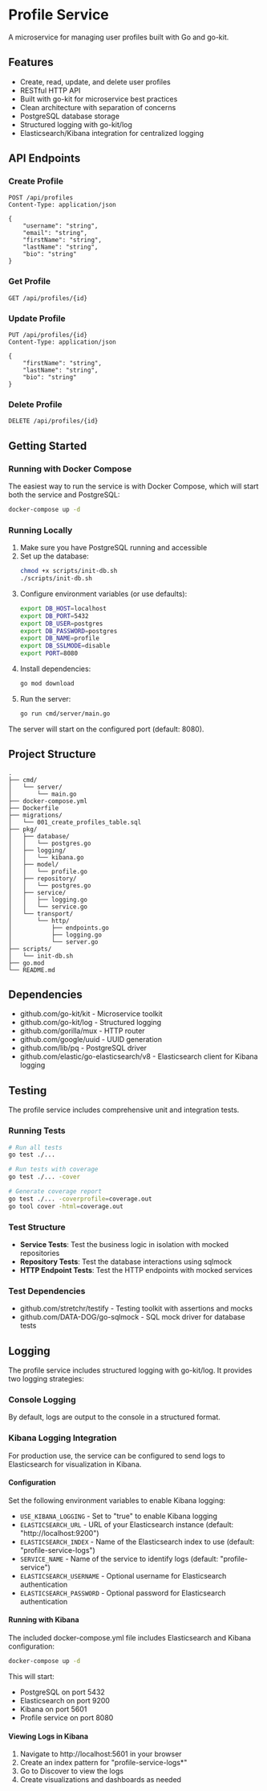 # Profile Service

A microservice for managing user profiles built with Go and go-kit.

## Features

- Create, read, update, and delete user profiles
- RESTful HTTP API
- Built with go-kit for microservice best practices
- Clean architecture with separation of concerns
- PostgreSQL database storage
- Structured logging with go-kit/log
- Elasticsearch/Kibana integration for centralized logging

## API Endpoints

### Create Profile
```
POST /api/profiles
Content-Type: application/json

{
    "username": "string",
    "email": "string",
    "firstName": "string",
    "lastName": "string",
    "bio": "string"
}
```

### Get Profile
```
GET /api/profiles/{id}
```

### Update Profile
```
PUT /api/profiles/{id}
Content-Type: application/json

{
    "firstName": "string",
    "lastName": "string",
    "bio": "string"
}
```

### Delete Profile
```
DELETE /api/profiles/{id}
```

## Getting Started

### Running with Docker Compose

The easiest way to run the service is with Docker Compose, which will start both the service and PostgreSQL:

```bash
docker-compose up -d
```

### Running Locally

1. Make sure you have PostgreSQL running and accessible
2. Set up the database:
   ```bash
   chmod +x scripts/init-db.sh
   ./scripts/init-db.sh
   ```
3. Configure environment variables (or use defaults):
   ```bash
   export DB_HOST=localhost
   export DB_PORT=5432
   export DB_USER=postgres
   export DB_PASSWORD=postgres
   export DB_NAME=profile
   export DB_SSLMODE=disable
   export PORT=8080
   ```
4. Install dependencies:
   ```bash
   go mod download
   ```
5. Run the server:
   ```bash
   go run cmd/server/main.go
   ```

The server will start on the configured port (default: 8080).

## Project Structure

```
.
├── cmd/
│   └── server/
│       └── main.go
├── docker-compose.yml
├── Dockerfile
├── migrations/
│   └── 001_create_profiles_table.sql
├── pkg/
│   ├── database/
│   │   └── postgres.go
│   ├── logging/
│   │   └── kibana.go
│   ├── model/
│   │   └── profile.go
│   ├── repository/
│   │   └── postgres.go
│   ├── service/
│   │   ├── logging.go
│   │   └── service.go
│   └── transport/
│       └── http/
│           ├── endpoints.go
│           ├── logging.go
│           └── server.go
├── scripts/
│   └── init-db.sh
├── go.mod
└── README.md
```

## Dependencies

- github.com/go-kit/kit - Microservice toolkit
- github.com/go-kit/log - Structured logging
- github.com/gorilla/mux - HTTP router
- github.com/google/uuid - UUID generation
- github.com/lib/pq - PostgreSQL driver
- github.com/elastic/go-elasticsearch/v8 - Elasticsearch client for Kibana logging

## Testing

The profile service includes comprehensive unit and integration tests.

### Running Tests

```bash
# Run all tests
go test ./...

# Run tests with coverage
go test ./... -cover

# Generate coverage report
go test ./... -coverprofile=coverage.out
go tool cover -html=coverage.out
```

### Test Structure

- **Service Tests**: Test the business logic in isolation with mocked repositories
- **Repository Tests**: Test the database interactions using sqlmock
- **HTTP Endpoint Tests**: Test the HTTP endpoints with mocked services

### Test Dependencies

- github.com/stretchr/testify - Testing toolkit with assertions and mocks
- github.com/DATA-DOG/go-sqlmock - SQL mock driver for database tests 

## Logging

The profile service includes structured logging with go-kit/log. It provides two logging strategies:

### Console Logging
By default, logs are output to the console in a structured format.

### Kibana Logging Integration
For production use, the service can be configured to send logs to Elasticsearch for visualization in Kibana.

#### Configuration
Set the following environment variables to enable Kibana logging:

- `USE_KIBANA_LOGGING` - Set to "true" to enable Kibana logging
- `ELASTICSEARCH_URL` - URL of your Elasticsearch instance (default: "http://localhost:9200")
- `ELASTICSEARCH_INDEX` - Name of the Elasticsearch index to use (default: "profile-service-logs")
- `SERVICE_NAME` - Name of the service to identify logs (default: "profile-service")
- `ELASTICSEARCH_USERNAME` - Optional username for Elasticsearch authentication
- `ELASTICSEARCH_PASSWORD` - Optional password for Elasticsearch authentication

#### Running with Kibana
The included docker-compose.yml file includes Elasticsearch and Kibana configuration:

```bash
docker-compose up -d
```

This will start:
- PostgreSQL on port 5432
- Elasticsearch on port 9200
- Kibana on port 5601
- Profile service on port 8080

#### Viewing Logs in Kibana
1. Navigate to http://localhost:5601 in your browser
2. Create an index pattern for "profile-service-logs*"
3. Go to Discover to view the logs
4. Create visualizations and dashboards as needed 